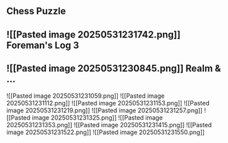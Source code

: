 Chess Puzzle
---
![[Pasted image 20250531231742.png]]
Foreman's Log 3
---
![[Pasted image 20250531230845.png]]
Realm & ...
---
![[Pasted image 20250531231059.png]]
![[Pasted image 20250531231112.png]]
![[Pasted image 20250531231153.png]]
![[Pasted image 20250531231219.png]]
![[Pasted image 20250531231257.png]]
![[Pasted image 20250531231325.png]]
![[Pasted image 20250531231353.png]]
![[Pasted image 20250531231415.png]]
![[Pasted image 20250531231522.png]]
![[Pasted image 20250531231550.png]]
